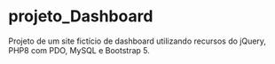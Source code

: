# projeto_Dashboard
Projeto de um site fictício de dashboard utilizando recursos do jQuery, PHP8 com PDO, MySQL e Bootstrap 5.

